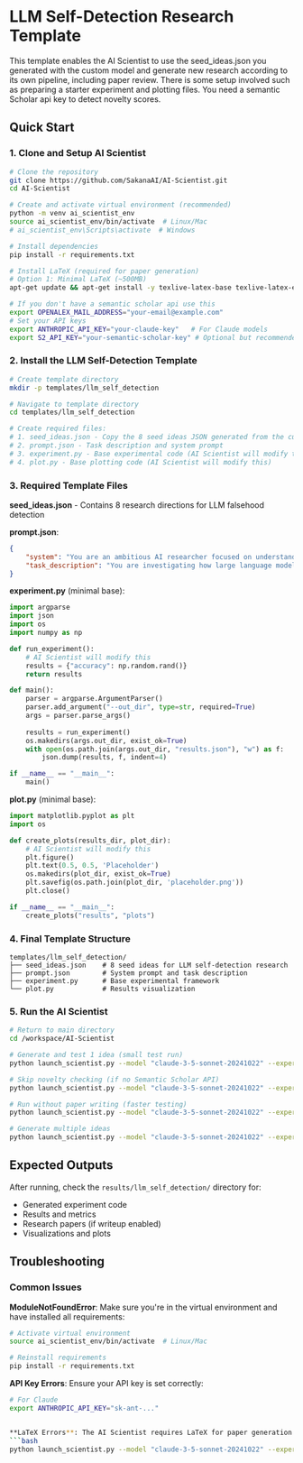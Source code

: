 # LLM Self-Detection Research Template

This template enables the AI Scientist to use the seed_ideas.json you generated with the custom model and generate new research according to its own pipeline, including paper review.
There is some setup involved such as preparing a starter experiment and plotting files. You need a semantic Scholar api key to detect novelty scores. 
## Quick Start

### 1. Clone and Setup AI Scientist

```bash
# Clone the repository
git clone https://github.com/SakanaAI/AI-Scientist.git
cd AI-Scientist

# Create and activate virtual environment (recommended)
python -m venv ai_scientist_env
source ai_scientist_env/bin/activate  # Linux/Mac
# ai_scientist_env\Scripts\activate  # Windows

# Install dependencies
pip install -r requirements.txt

# Install LaTeX (required for paper generation)
# Option 1: Minimal LaTeX (~500MB)
apt-get update && apt-get install -y texlive-latex-base texlive-latex-extra

# If you don't have a semantic scholar api use this
export OPENALEX_MAIL_ADDRESS="your-email@example.com"
# Set your API keys
export ANTHROPIC_API_KEY="your-claude-key"   # For Claude models
export S2_API_KEY="your-semantic-scholar-key" # Optional but recommended
```

### 2. Install the LLM Self-Detection Template

```bash
# Create template directory
mkdir -p templates/llm_self_detection

# Navigate to template directory
cd templates/llm_self_detection

# Create required files:
# 1. seed_ideas.json - Copy the 8 seed ideas JSON generated from the custom model
# 2. prompt.json - Task description and system prompt
# 3. experiment.py - Base experimental code (AI Scientist will modify this)
# 4. plot.py - Base plotting code (AI Scientist will modify this)
```

### 3. Required Template Files

**seed_ideas.json** - Contains 8 research directions for LLM falsehood detection

**prompt.json**:
```json
{
    "system": "You are an ambitious AI researcher focused on understanding and improving the reliability of large language models. Your goal is to develop novel methods for detecting when LLMs generate inaccurate or false information by analyzing their internal mechanisms.",
    "task_description": "You are investigating how large language models can detect their own generation of inaccurate information. The research focuses on analyzing internal states, activation patterns, and confidence levels to identify when models are generating false statements."
}
```

**experiment.py** (minimal base):
```python
import argparse
import json
import os
import numpy as np

def run_experiment():
    # AI Scientist will modify this
    results = {"accuracy": np.random.rand()}
    return results

def main():
    parser = argparse.ArgumentParser()
    parser.add_argument("--out_dir", type=str, required=True)
    args = parser.parse_args()
    
    results = run_experiment()
    os.makedirs(args.out_dir, exist_ok=True)
    with open(os.path.join(args.out_dir, "results.json"), "w") as f:
        json.dump(results, f, indent=4)

if __name__ == "__main__":
    main()
```

**plot.py** (minimal base):
```python
import matplotlib.pyplot as plt
import os

def create_plots(results_dir, plot_dir):
    # AI Scientist will modify this
    plt.figure()
    plt.text(0.5, 0.5, 'Placeholder')
    os.makedirs(plot_dir, exist_ok=True)
    plt.savefig(os.path.join(plot_dir, 'placeholder.png'))
    plt.close()

if __name__ == "__main__":
    create_plots("results", "plots")
```

### 4. Final Template Structure

```
templates/llm_self_detection/
├── seed_ideas.json    # 8 seed ideas for LLM self-detection research
├── prompt.json        # System prompt and task description
├── experiment.py      # Base experimental framework
└── plot.py            # Results visualization
```

### 5. Run the AI Scientist

```bash
# Return to main directory
cd /workspace/AI-Scientist

# Generate and test 1 idea (small test run)
python launch_scientist.py --model "claude-3-5-sonnet-20241022" --experiment llm_self_detection --num-ideas 1

# Skip novelty checking (if no Semantic Scholar API)
python launch_scientist.py --model "claude-3-5-sonnet-20241022" --experiment llm_self_detection --num-ideas 1 --skip-novelty-check

# Run without paper writing (faster testing)
python launch_scientist.py --model "claude-3-5-sonnet-20241022" --experiment llm_self_detection --num-ideas 1 --no-writeup

# Generate multiple ideas
python launch_scientist.py --model "claude-3-5-sonnet-20241022" --experiment llm_self_detection --num-ideas 5
```

## Expected Outputs

After running, check the `results/llm_self_detection/` directory for:
- Generated experiment code
- Results and metrics
- Research papers (if writeup enabled)
- Visualizations and plots

## Troubleshooting

### Common Issues

**ModuleNotFoundError**: Make sure you're in the virtual environment and have installed all requirements:
```bash
# Activate virtual environment
source ai_scientist_env/bin/activate  # Linux/Mac

# Reinstall requirements
pip install -r requirements.txt
```

**API Key Errors**: Ensure your API key is set correctly:
```bash
# For Claude
export ANTHROPIC_API_KEY="sk-ant-..."


**LaTeX Errors**: The AI Scientist requires LaTeX for paper generation. To skip this:
```bash
python launch_scientist.py --model "claude-3-5-sonnet-20241022" --experiment llm_self_detection --num-ideas 1 --no-writeup
```
